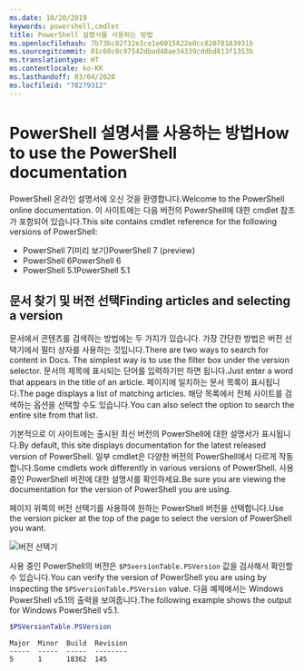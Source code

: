```yaml
---
ms.date: 10/20/2019
keywords: powershell,cmdlet
title: PowerShell 설명서를 사용하는 방법
ms.openlocfilehash: 7b73bc82f32e3ce1e6015822e0cc82078183931b
ms.sourcegitcommit: 01c60c0c97542dbad48ae34339cddbd813f1353b
ms.translationtype: HT
ms.contentlocale: ko-KR
ms.lasthandoff: 03/04/2020
ms.locfileid: "78279312"
---
```

# <a name="how-to-use-the-powershell-documentation"></a><span data-ttu-id="98462-103">PowerShell 설명서를 사용하는 방법</span><span class="sxs-lookup"><span data-stu-id="98462-103">How to use the PowerShell documentation</span></span>

<span data-ttu-id="98462-104">PowerShell 온라인 설명서에 오신 것을 환영합니다.</span><span class="sxs-lookup"><span data-stu-id="98462-104">Welcome to the PowerShell online documentation.</span></span> <span data-ttu-id="98462-105">이 사이트에는 다음 버전의 PowerShell에 대한 cmdlet 참조가 포함되어 있습니다.</span><span class="sxs-lookup"><span data-stu-id="98462-105">This site contains cmdlet reference for the following versions of PowerShell:</span></span>

- <span data-ttu-id="98462-106">PowerShell 7(미리 보기)</span><span class="sxs-lookup"><span data-stu-id="98462-106">PowerShell 7 (preview)</span></span>
- <span data-ttu-id="98462-107">PowerShell 6</span><span class="sxs-lookup"><span data-stu-id="98462-107">PowerShell 6</span></span>
- <span data-ttu-id="98462-108">PowerShell 5.1</span><span class="sxs-lookup"><span data-stu-id="98462-108">PowerShell 5.1</span></span>

## <a name="finding-articles-and-selecting-a-version"></a><span data-ttu-id="98462-109">문서 찾기 및 버전 선택</span><span class="sxs-lookup"><span data-stu-id="98462-109">Finding articles and selecting a version</span></span>

<span data-ttu-id="98462-110">문서에서 콘텐츠를 검색하는 방법에는 두 가지가 있습니다. 가장 간단한 방법은 버전 선택기에서 필터 상자를 사용하는 것입니다.</span><span class="sxs-lookup"><span data-stu-id="98462-110">There are two ways to search for content in Docs. The simplest way is to use the filter box under the version selector.</span></span> <span data-ttu-id="98462-111">문서의 제목에 표시되는 단어를 입력하기만 하면 됩니다.</span><span class="sxs-lookup"><span data-stu-id="98462-111">Just enter a word that appears in the title of an article.</span></span> <span data-ttu-id="98462-112">페이지에 일치하는 문서 목록이 표시됩니다.</span><span class="sxs-lookup"><span data-stu-id="98462-112">The page displays a list of matching articles.</span></span> <span data-ttu-id="98462-113">해당 목록에서 전체 사이트를 검색하는 옵션을 선택할 수도 있습니다.</span><span class="sxs-lookup"><span data-stu-id="98462-113">You can also select the option to search the entire site from that list.</span></span>

<span data-ttu-id="98462-114">기본적으로 이 사이트에는 출시된 최신 버전의 PowerShell에 대한 설명서가 표시됩니다.</span><span class="sxs-lookup"><span data-stu-id="98462-114">By default, this site displays documentation for the latest released version of PowerShell.</span></span> <span data-ttu-id="98462-115">일부 cmdlet은 다양한 버전의 PowerShell에서 다르게 작동합니다.</span><span class="sxs-lookup"><span data-stu-id="98462-115">Some cmdlets work differently in various versions of PowerShell.</span></span> <span data-ttu-id="98462-116">사용 중인 PowerShell 버전에 대한 설명서를 확인하세요.</span><span class="sxs-lookup"><span data-stu-id="98462-116">Be sure you are viewing the documentation for the version of PowerShell you are using.</span></span>

<span data-ttu-id="98462-117">페이지 위쪽의 버전 선택기를 사용하여 원하는 PowerShell 버전을 선택합니다.</span><span class="sxs-lookup"><span data-stu-id="98462-117">Use the version picker at the top of the page to select the version of PowerShell you want.</span></span>

![버전 선택기](media/how-to-use-docs/version-search.gif)

<span data-ttu-id="98462-119">사용 중인 PowerShell의 버전은 `$PSversionTable.PSVersion` 값을 검사해서 확인할 수 있습니다.</span><span class="sxs-lookup"><span data-stu-id="98462-119">You can verify the version of PowerShell you are using by inspecting the `$PSversionTable.PSVersion` value.</span></span> <span data-ttu-id="98462-120">다음 예제에서는 Windows PowerShell v5.1의 출력을 보여줍니다.</span><span class="sxs-lookup"><span data-stu-id="98462-120">The following example shows the output for Windows PowerShell v5.1.</span></span>

```powershell
$PSVersionTable.PSVersion
```

```Output
Major  Minor  Build  Revision
-----  -----  -----  --------
5      1      18362  145
```
